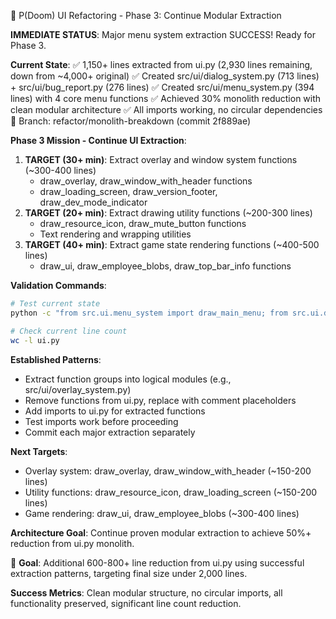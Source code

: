 🚀 P(Doom) UI Refactoring - Phase 3: Continue Modular Extraction

**IMMEDIATE STATUS**: Major menu system extraction SUCCESS! Ready for Phase 3.

**Current State**:
✅ 1,150+ lines extracted from ui.py (2,930 lines remaining, down from ~4,000+ original)
✅ Created src/ui/dialog_system.py (713 lines) + src/ui/bug_report.py (276 lines)
✅ Created src/ui/menu_system.py (394 lines) with 4 core menu functions
✅ Achieved 30% monolith reduction with clean modular architecture
✅ All imports working, no circular dependencies
📍 Branch: refactor/monolith-breakdown (commit 2f889ae)

**Phase 3 Mission - Continue UI Extraction**:
1. **TARGET (30+ min)**: Extract overlay and window system functions (~300-400 lines)
   - draw_overlay, draw_window_with_header functions
   - draw_loading_screen, draw_version_footer, draw_dev_mode_indicator
2. **TARGET (20+ min)**: Extract drawing utility functions (~200-300 lines) 
   - draw_resource_icon, draw_mute_button functions
   - Text rendering and wrapping utilities
3. **TARGET (40+ min)**: Extract game state rendering functions (~400-500 lines)
   - draw_ui, draw_employee_blobs, draw_top_bar_info functions

**Validation Commands**: 
```bash
# Test current state
python -c "from src.ui.menu_system import draw_main_menu; from src.ui.dialog_system import draw_fundraising_dialog; print('✓ All systems ready!')"

# Check current line count  
wc -l ui.py
```

**Established Patterns**:
- Extract function groups into logical modules (e.g., src/ui/overlay_system.py)
- Remove functions from ui.py, replace with comment placeholders
- Add imports to ui.py for extracted functions
- Test imports work before proceeding
- Commit each major extraction separately

**Next Targets**: 
- Overlay system: draw_overlay, draw_window_with_header (~150-200 lines)
- Utility functions: draw_resource_icon, draw_loading_screen (~150-200 lines)  
- Game rendering: draw_ui, draw_employee_blobs (~300-400 lines)

**Architecture Goal**: Continue proven modular extraction to achieve 50%+ reduction from ui.py monolith.

🎯 **Goal**: Additional 600-800+ line reduction from ui.py using successful extraction patterns, targeting final size under 2,000 lines.

**Success Metrics**: Clean modular structure, no circular imports, all functionality preserved, significant line count reduction.
